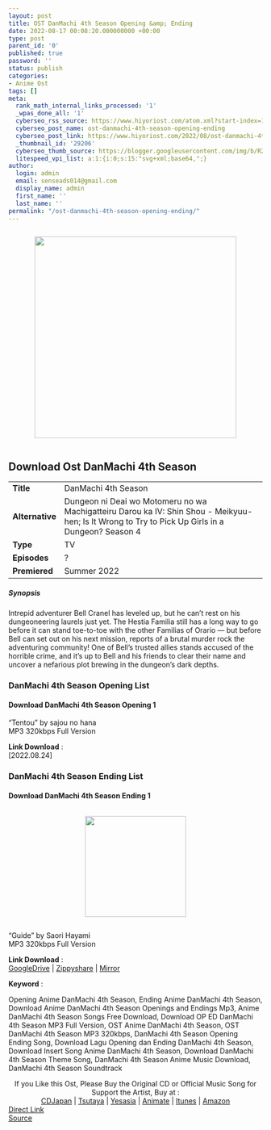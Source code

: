 ```yaml
---
layout: post
title: OST DanMachi 4th Season Opening &amp; Ending
date: 2022-08-17 00:08:20.000000000 +00:00
type: post
parent_id: '0'
published: true
password: ''
status: publish
categories:
- Anime Ost
tags: []
meta:
  rank_math_internal_links_processed: '1'
  _wpas_done_all: '1'
  cyberseo_rss_source: https://www.hiyoriost.com/atom.xml?start-index=1
  cyberseo_post_name: ost-danmachi-4th-season-opening-ending
  cyberseo_post_link: https://www.hiyoriost.com/2022/08/ost-danmachi-4th-season-opening-ending.html
  _thumbnail_id: '29206'
  cyberseo_thumb_source: https://blogger.googleusercontent.com/img/b/R29vZ2xl/AVvXsEil3R74bXbMj7NeB4JjPioOQoMLoY4dCM4yYwKxzFEscuKPl9uJgw2M4UkmKA6UpaoMJjDzxHB2o6Yh2eYGbB25cFedqfZvF08ZcHR6i-nqpUe1nIg58AoNKLM_uYPNoy2tWcuMjr7mNLOLQiDxZuB3CH2M5SE4e4JcUaVsWJxFXt8tyrFGYWNv3XZA/s400/bx129196-eARf1qEerqIm.jpg
  litespeed_vpi_list: a:1:{i:0;s:15:"svg+xml;base64,";}
author:
  login: admin
  email: senseads014@gmail.com
  display_name: admin
  first_name: ''
  last_name: ''
permalink: "/ost-danmachi-4th-season-opening-ending/"
---
```

<div class="separator" style="clear: both"><a href="https://blogger.googleusercontent.com/img/b/R29vZ2xl/AVvXsEil3R74bXbMj7NeB4JjPioOQoMLoY4dCM4yYwKxzFEscuKPl9uJgw2M4UkmKA6UpaoMJjDzxHB2o6Yh2eYGbB25cFedqfZvF08ZcHR6i-nqpUe1nIg58AoNKLM_uYPNoy2tWcuMjr7mNLOLQiDxZuB3CH2M5SE4e4JcUaVsWJxFXt8tyrFGYWNv3XZA/s460/bx129196-eARf1qEerqIm.jpg" style="display: block;padding: 1em 0;text-align: center"><img alt border="0" data-original-height="325" data-original-width="460" src="{{ site.baseurl }}/assets/2022/08/bx129196-eARf1qEerqIm.jpg" width="400" /></a></div>
<div class="judulanime">
<h2>Download Ost DanMachi 4th Season</h2>
</div>
<div class="info2" id="Info">
<table>
<tbody>
<tr>
<td class="tablex"><b>Title </b></td>
<td>DanMachi 4th Season</td>
</tr>
<tr>
<td class="tablex"><b>Alternative </b></td>
<td>Dungeon ni Deai wo Motomeru no wa Machigatteiru Darou ka IV: Shin Shou - Meikyuu-hen; Is It Wrong to Try to Pick Up Girls in a Dungeon? Season 4</td>
</tr>
<tr>
<td class="tablex"><b>Type </b></td>
<td>TV</td>
</tr>
<tr>
<td class="tablex"><b>Episodes </b></td>
<td>?</td>
</tr>
<tr>
<td class="tablex"><b>Premiered </b></td>
<td>Summer 2022</td>
</tr>
</tbody>
</table>
</div>
<div class="sinopsis">
<h5>Synopsis</h5>
</div>
<div class="deskripsi">
<p>Intrepid adventurer Bell Cranel has leveled up, but he can’t rest on his dungeoneering laurels just yet. The Hestia Familia still has a long way to go before it can stand toe-to-toe with the other Familias of Orario — but before Bell can set out on his next mission, reports of a brutal murder rock the adventuring community! One of Bell’s trusted allies stands accused of the horrible crime, and it’s up to Bell and his friends to clear their name and uncover a nefarious plot brewing in the dungeon’s dark depths.</p>
</div>
<div class="listz">
<h3>DanMachi 4th Season Opening List</h3>
</div>
<div class="listz3">
<div class="listz1">
<h4>Download DanMachi 4th Season Opening 1</h4>
</div>
<div class="listz2">“Tentou” by sajou no hana<br />MP3 320kbps Full Version
<p><b>Link Download</b> : <br />[2022.08.24]</p>
</div>
</div>
<div class="listz">
<h3>DanMachi 4th Season Ending List</h3>
</div>
<div class="listz3">
<div class="listz1">
<h4>Download DanMachi 4th Season Ending 1</h4>
</div>
<div class="listz2">
<div class="separator" style="clear: both"><a href="https://blogger.googleusercontent.com/img/b/R29vZ2xl/AVvXsEhhyoZN1dPCvqJvzD-Tm0MaNEUqQb7NACcriHeiK8CuojvMZiUUf9YR4eY8R52BD19ZiDaxpYup5z7C5wFNCn4m70pFywNgxFrM5pHpkU2m13PQSAXiohlRxKI1AS6c4SQ9vFUXTmJaK1SUJZzlGa1S1tdXvYBRKfgLit5OY3ow2EKmlxnICnI_fHKu/s600/cover%20%2880%29.jpg" style="display: block;padding: 1em 0;text-align: center"><img alt border="0" data-original-height="600" data-original-width="600" src="{{ site.baseurl }}/assets/2022/08/cover%20%2880%29.jpg" width="200" /></a></div>
<p>“Guide” by Saori Hayami<br />MP3 320kbps Full Version
<p><b>Link Download</b> : <br /><a href="https://ponselharian.com/k1GCg" rel="nofollow noopener" target="_blank">GoogleDrive</a> | <a href="https://ponselharian.com/a8Ub4K" rel="nofollow noopener" target="_blank">Zippyshare</a> | <a href="https://ponselharian.com/2gbqJjCLKN2" rel="nofollow noopener" target="_blank">Mirror</a></p>
</div>
</div>
<p><b>Keyword</b> :
<div class="tagser">Opening Anime DanMachi 4th Season, Ending Anime DanMachi 4th Season, Download Anime DanMachi 4th Season Openings and Endings Mp3, Anime DanMachi 4th Season Songs Free Download, Download OP ED DanMachi 4th Season MP3 Full Version, OST Anime DanMachi 4th Season, OST DanMachi 4th Season MP3 320kbps, DanMachi 4th Season Opening Ending Song, Download Lagu Opening dan Ending DanMachi 4th Season, Download Insert Song Anime DanMachi 4th Season, Download DanMachi 4th Season Theme Song, DanMachi 4th Season Anime Music Download, DanMachi 4th Season Soundtrack</div>
<p> 
<div class="buycd" align="center">If you Like this Ost, Please Buy the Original CD or Official Music Song for Support the Artist, Buy at : <br /><a href="https://www.cdjapan.co.jp/" target="_blank" rel="noopener">CDJapan</a> | <a href="https://shop.tsutaya.co.jp/" target="_blank" rel="noopener">Tsutaya</a> | <a href="https://www.yesasia.com/" target="_blank" rel="noopener">Yesasia</a> | <a href="https://www.animate-onlineshop.jp/" target="_blank" rel="noopener">Animate</a> | <a href="https://www.apple.com/jp/itunes" target="_blank" rel="noopener">Itunes</a> | <a href="https://amazon.co.jp/" target="_blank" rel="noopener">Amazon</a>
</div>
<div class="divbtn"> <a href="https://handymansurrender.com/fihup8buzv?key=94550f7ce39444073321dde3b8782f97" class="btn"><i class="fa fa-download"></i> Direct Link</a> <br /><a href="https://www.hiyoriost.com/2022/08/ost-danmachi-4th-season-opening-ending.html">Source</a> </div>
